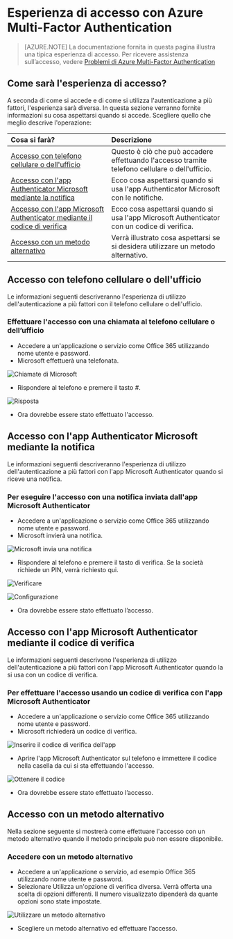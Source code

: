 <properties
	pageTitle="Azure MFA. Esperienza di accesso con Azure Multi-Factor Authentication"
	description="Questa pagina fornirà indicazioni su dove trovare le istruzioni per visualizzare i diversi metodi di accesso disponibili con Azure MFA."
	keywords="autenticazione utente, esperienza di accesso con telefono cellulare, accesso con telefono dell'ufficio"
	services="multi-factor-authentication"
	documentationCenter=""
	authors="kgremban"
	manager="femila"
	editor="curtland"/>

<tags
	ms.service="multi-factor-authentication"
	ms.workload="identity"
	ms.tgt_pltfrm="na"
	ms.devlang="na"
	ms.topic="article"
	ms.date="08/22/2016"
	ms.author="kgremban"/>

# Esperienza di accesso con Azure Multi-Factor Authentication
> [AZURE.NOTE]  La documentazione fornita in questa pagina illustra una tipica esperienza di accesso. Per ricevere assistenza sull’accesso, vedere [Problemi di Azure Multi-Factor Authentication](multi-factor-authentication-end-user-manage-settings.md)



## Come sarà l'esperienza di accesso?
A seconda di come si accede e di come si utilizza l'autenticazione a più fattori, l'esperienza sarà diversa. In questa sezione verranno fornite informazioni su cosa aspettarsi quando si accede. Scegliere quello che meglio descrive l'operazione:


Cosa si farà?|Descrizione
:------------- | :------------- |
[Accesso con telefono cellulare o dell'ufficio](#signing-in-with-mobile-or-office-phone) | Questo è ciò che può accadere effettuando l'accesso tramite telefono cellulare o dell'ufficio.
[Accesso con l'app Authenticator Microsoft mediante la notifica](#signing-in-with-the-microsoft-authenticator-app-using-notification) | Ecco cosa aspettarsi quando si usa l'app Authenticator Microsoft con le notifiche.
[Accesso con l'app Microsoft Authenticator mediante il codice di verifica](#signing-in-with-the-microsoft-authenticator-app-using-verification-code)|Ecco cosa aspettarsi quando si usa l'app Microsoft Authenticator con un codice di verifica.
[Accesso con un metodo alternativo](#signing-in-with-an-alternate-method)|Verrà illustrato cosa aspettarsi se si desidera utilizzare un metodo alternativo.

## Accesso con telefono cellulare o dell'ufficio

Le informazioni seguenti descriveranno l'esperienza di utilizzo dell'autenticazione a più fattori con il telefono cellulare o dell'ufficio.

### Effettuare l'accesso con una chiamata al telefono cellulare o dell’ufficio

- Accedere a un'applicazione o servizio come Office 365 utilizzando nome utente e password.
- Microsoft effettuerà una telefonata.

![Chiamate di Microsoft](./media/multi-factor-authentication-end-user-signin-phone/call.png)

- Rispondere al telefono e premere il tasto #.

![Risposta](./media/multi-factor-authentication-end-user-signin-phone/phone.png)

- Ora dovrebbe essere stato effettuato l'accesso.</li>

## Accesso con l'app Authenticator Microsoft mediante la notifica

Le informazioni seguenti descriveranno l'esperienza di utilizzo dell'autenticazione a più fattori con l'app Microsoft Authenticator quando si riceve una notifica.

### Per eseguire l'accesso con una notifica inviata dall'app Microsoft Authenticator

- Accedere a un'applicazione o servizio come Office 365 utilizzando nome utente e password.
- Microsoft invierà una notifica.

![Microsoft invia una notifica](./media/multi-factor-authentication-end-user-signin-app-notify/notify.png)


- Rispondere al telefono e premere il tasto di verifica. Se la società richiede un PIN, verrà richiesto qui.

![Verificare](./media/multi-factor-authentication-end-user-signin-app-notify/phone.png) 

![Configurazione](./media/multi-factor-authentication-end-user-first-time-mobile-app/scan3.png)

- Ora dovrebbe essere stato effettuato l’accesso.


## Accesso con l'app Microsoft Authenticator mediante il codice di verifica

Le informazioni seguenti descrivono l'esperienza di utilizzo dell'autenticazione a più fattori con l'app Microsoft Authenticator quando la si usa con un codice di verifica.

### Per effettuare l'accesso usando un codice di verifica con l'app Microsoft Authenticator

- Accedere a un'applicazione o servizio come Office 365 utilizzando nome utente e password.
- Microsoft richiederà un codice di verifica.

![Inserire il codice di verifica dell'app](./media/multi-factor-authentication-end-user-signin-app-verify/verify.png)

- Aprire l'app Microsoft Authenticator sul telefono e immettere il codice nella casella da cui si sta effettuando l'accesso.

![Ottenere il codice](./media/multi-factor-authentication-end-user-signin-app-verify/phone.png)



- Ora dovrebbe essere stato effettuato l’accesso.


## Accesso con un metodo alternativo


Nella sezione seguente si mostrerà come effettuare l'accesso con un metodo alternativo quando il metodo principale può non essere disponibile.

### Accedere con un metodo alternativo

- Accedere a un'applicazione o servizio, ad esempio Office 365 utilizzando nome utente e password.
- Selezionare Utilizza un'opzione di verifica diversa. Verrà offerta una scelta di opzioni differenti. Il numero visualizzato dipenderà da quante opzioni sono state impostate.

![Utilizzare un metodo alternativo](./media/multi-factor-authentication-end-user-signin-alt/alt.png)

- Scegliere un metodo alternativo ed effettuare l’accesso.

<!---HONumber=AcomDC_0921_2016-->